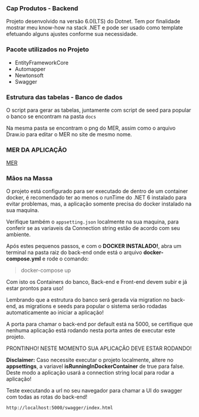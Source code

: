 

### Cap Produtos - Backend

Projeto desenvolvido na versão 6.0(LTS) do Dotnet. Tem por finalidade mostrar meu know-how na stack .NET e pode ser usado como template efetuando alguns ajustes conforme sua necessidade. 

### Pacote utilizados no Projeto

- EntityFrameworkCore
- Automapper
- Newtonsoft
- Swagger

### Estrutura das tabelas - Banco de dados

O script para gerar as tabelas, juntamente com script de seed para popular o banco se encontram na pasta `docs`

Na mesma pasta se encontram o png do MER, assim como o arquivo Draw.io para editar o MER no site de mesmo nome.

###  MER DA APLICAÇÃO

[MER](https://github.com/W4rL0ck1/cap-backend/blob/main/docs/MER.png)


### Mãos na Massa

O projeto está configurado para ser executado de dentro de um container docker, é recomendado ter ao menos o runTime do .NET 6 instalado para evitar problemas, mas, a aplicação somente precisa do docker instalado na sua maquina.  

Verifique também  o `appsetting.json` localmente na sua maquina, para conferir se as variaveis da Connection string estão de acordo com seu ambiente. 

Após estes pequenos passos, e com o **DOCKER INSTALADO!**, abra um terminal na pasta raiz do back-end onde está o arquivo **docker-compose.yml** e rode o comando:

> docker-compose up

Com isto os Containers do banco, Back-end e Front-end devem subir e já estar prontos para uso!

Lembrando que a estrutura do banco será gerada via migration no back-end, as migrations e seeds para popular o sistema serão rodadas automaticamente ao iniciar a aplicação!

A porta para chamar o back-end por default está na 5000, se certifique que nenhuma aplicação está rodando nesta porta antes de executar este projeto.

PRONTINHO! NESTE MOMENTO SUA APLICAÇÃO DEVE ESTAR RODANDO!

**Disclaimer:** Caso necessite executar o projeto localmente, altere no **appsettings**, a variavel **isRunningInDockerContainer** de true para false. Deste modo a aplicação usará a connection string local para rodar a aplicação! 

Teste executando a url no seu navegador para chamar a UI do swagger com todas as rotas do back-end!

    http://localhost:5000/swagger/index.html
